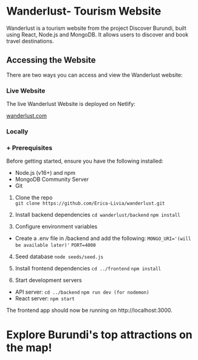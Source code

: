 # Wanderlust- Tourism Website

Wanderlust is a tourism website from the project Discover Burundi, built using React, Node.js and MongoDB. It allows users to discover and book travel destinations.

## Accessing the Website

There are two ways you can access and view the Wanderlust website:

### Live Website

The live Wanderlust Website is deployed on Netlify:

[wanderlust.com](https:wanderlustbi.netlify.app)

### Locally

### + Prerequisites

Before getting started, ensure you have the following installed:

+ Node.js (v16+) and npm
+ MongoDB Community Server
+ Git

1. Clone the repo  
`git clone https://github.com/Erica-Livia/wanderlust.git`

2. Install backend dependencies
`cd wanderlust/backend`
`npm install`
 
3. Configure environment variables
+ Create a .env file in /backend and add the following:
`MONGO_URI='(will be available later)'`
`PORT=4000`

4. Seed database
`node seeds/seed.js`

5. Install frontend dependencies
`cd ../frontend`
`npm install`

6. Start development servers
+ API server:
`cd ../backend`
`npm run dev (for nodemon)`
+ React server:
`npm start`

The frontend app should now be running on http://localhost:3000.

# Explore Burundi's top attractions on the map!
